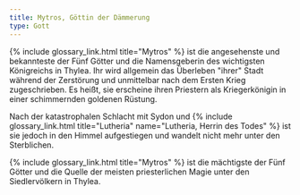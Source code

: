 ```yaml
---
title: Mytros, Göttin der Dämmerung
type: Gott
---
```


{% include glossary_link.html title="Mytros" %} ist die angesehenste und bekannteste der Fünf Götter und die
Namensgeberin des wichtigsten Königreichs in Thylea. Ihr wird allgemein das
Überleben "ihrer" Stadt während der Zerstörung und unmittelbar nach dem Ersten
Krieg zugeschrieben. Es heißt, sie erscheine ihren Priestern als Kriegerkönigin
in einer schimmernden goldenen Rüstung.

Nach der katastrophalen Schlacht mit Sydon und {% include glossary_link.html title="Lutheria" name="Lutheria, Herrin des Todes" %} ist sie jedoch in den
Himmel aufgestiegen und wandelt nicht mehr unter den Sterblichen.

{% include glossary_link.html title="Mytros" %} ist die mächtigste der Fünf Götter und die Quelle der meisten
priesterlichen Magie unter den Siedlervölkern in Thylea.
